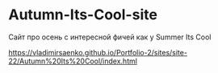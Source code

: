 # Autumn-Its-Cool-site
 
Сайт про осень с интересной фичей как у Summer Its Cool

https://vladimirsaenko.github.io/Portfolio-2/sites/site-22/Autumn%20Its%20Cool/index.html
